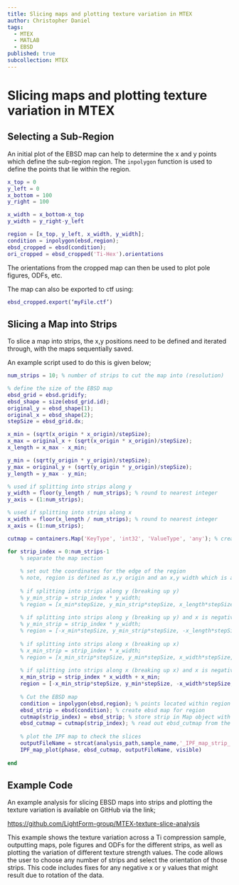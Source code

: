 ```yaml
---
title: Slicing maps and plotting texture variation in MTEX
author: Christopher Daniel
tags:
  - MTEX
  - MATLAB
  - EBSD
published: true
subcollection: MTEX
---
```


# Slicing maps and plotting texture variation in MTEX

## Selecting a Sub-Region

An initial plot of the EBSD map can help to determine the x and y points which define the sub-region region. The `inpolygon` function is used to define the points that lie within the region.

```matlab
x_top = 0
y_left = 0
x_bottom = 100
y_right = 100

x_width = x_bottom-x_top
y_width = y_right-y_left

region = [x_top, y_left, x_width, y_width];
condition = inpolygon(ebsd,region);
ebsd_cropped = ebsd(condition);
ori_cropped = ebsd_cropped('Ti-Hex').orientations
```

The orientations from the cropped map can then be used to plot pole figures, ODFs, etc.

The map can also be exported to ctf using:

```matlab
ebsd_cropped.export(‘myFile.ctf’)
```

## Slicing a Map into Strips

To slice a map into strips, the x,y positions need to be defined and iterated through, with the maps sequentially saved.

An example script used to do this is given below;

```matlab
num_strips = 10; % number of strips to cut the map into (resolution)

% define the size of the EBSD map
ebsd_grid = ebsd.gridify;
ebsd_shape = size(ebsd_grid.id);
original_y = ebsd_shape(1);
original_x = ebsd_shape(2);
stepSize = ebsd_grid.dx;

x_min = (sqrt(x_origin * x_origin)/stepSize);
x_max = original_x + (sqrt(x_origin * x_origin)/stepSize);
x_length = x_max - x_min;

y_min = (sqrt(y_origin * y_origin)/stepSize);
y_max = original_y + (sqrt(y_origin * y_origin)/stepSize);
y_length = y_max - y_min;

% used if splitting into strips along y
y_width = floor(y_length / num_strips); % round to nearest integer
y_axis = (1:num_strips);

% used if splitting into strips along x
x_width = floor(x_length / num_strips); % round to nearest integer
x_axis = (1:num_strips);

cutmap = containers.Map('KeyType', 'int32', 'ValueType', 'any'); % creates an empty Map object

for strip_index = 0:num_strips-1
    % separate the map section
    
    % set out the coordinates for the edge of the region
    % note, region is defined as x,y origin and an x,y width which is added onto the origin
    
    % if splitting into strips along y (breaking up y)
    % y_min_strip = strip_index * y_width;
    % region = [x_min*stepSize, y_min_strip*stepSize, x_length*stepSize, y_width*stepSize];
    
    % if splitting into strips along y (breaking up y) and x is negative
    % y_min_strip = strip_index * y_width;
    % region = [-x_min*stepSize, y_min_strip*stepSize, -x_length*stepSize, y_width*stepSize];
    
    % if splitting into strips along x (breaking up x)
    % x_min_strip = strip_index * x_width;
    % region = [x_min_strip*stepSize, y_min*stepSize, x_width*stepSize, y_length*stepSize];
    
    % if splitting into strips along x (breaking up x) and x is negative
    x_min_strip = strip_index * x_width + x_min;
    region = [-x_min_strip*stepSize, y_min*stepSize, -x_width*stepSize, y_length*stepSize];
    
    % Cut the EBSD map
    condition = inpolygon(ebsd,region); % points located within region
    ebsd_strip = ebsd(condition); % create ebsd map for region
    cutmap(strip_index) = ebsd_strip; % store strip in Map object with index
    ebsd_cutmap = cutmap(strip_index); % read out ebsd_cutmap from the Map object
    
    % plot the IPF map to check the slices
    outputFileName = strcat(analysis_path,sample_name,'_IPF_map_strip_',num2str(strip_index))
    IPF_map_plot(phase, ebsd_cutmap, outputFileName, visible)
    
end
``` 

## Example Code

An example analysis for slicing EBSD maps into strips and plotting the texture variation is available on GitHub via the link;

https://github.com/LightForm-group/MTEX-texture-slice-analysis

This example shows the texture variation across a Ti compression sample, outputting maps, pole figures and ODFs for the different strips, as well as plotting the variation of different texture strength values. The code allows the user to choose any number of strips and select the orientation of those strips. This code includes fixes for any negative x or y values that might result due to rotation of the data. 
